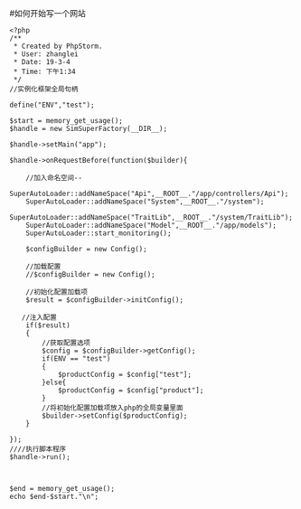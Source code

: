 
#如何开始写一个网站


    <?php
    /**
     * Created by PhpStorm.
     * User: zhanglei
     * Date: 19-3-4
     * Time: 下午1:34
     */
    //实例化框架全局句柄

    define("ENV","test");

    $start = memory_get_usage();
    $handle = new SimSuperFactory(__DIR__);

    $handle->setMain("app");

    $handle->onRequestBefore(function($builder){

        //加入命名空间--
        SuperAutoLoader::addNameSpace("Api",__ROOT__."/app/controllers/Api");
        SuperAutoLoader::addNameSpace("System",__ROOT__."/system");
        SuperAutoLoader::addNameSpace("TraitLib",__ROOT__."/system/TraitLib");
        SuperAutoLoader::addNameSpace("Model",__ROOT__."/app/models");
        SuperAutoLoader::start_monitoring();

        $configBuilder = new Config();

        //加载配置
        //$configBuilder = new Config();

        //初始化配置加载项
        $result = $configBuilder->initConfig();

       //注入配置
        if($result)
        {
            //获取配置选项
            $config = $configBuilder->getConfig();
            if(ENV == "test")
            {
                $productConfig = $config["test"];
            }else{
                $productConfig = $config["product"];
            }
            //将初始化配置加载项放入php的全局变量里面
            $builder->setConfig($productConfig);
        }

    });
    ////执行脚本程序
    $handle->run();



    $end = memory_get_usage();
    echo $end-$start."\n";
